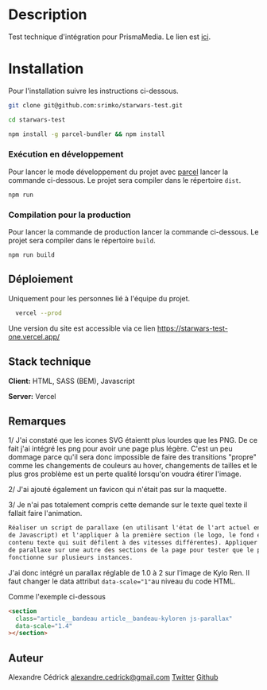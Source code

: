 # Description

Test technique d'intégration pour PrismaMedia. Le lien est [ici](https://starwars-test-one.vercel.app/).

# Installation

Pour l'installation suivre les instructions ci-dessous.

```bash
git clone git@github.com:srimko/starwars-test.git
```

```bash
cd starwars-test
```

```bash
npm install -g parcel-bundler && npm install
```

### Exécution en développement

Pour lancer le mode développement du projet avec [parcel](https://parceljs.org/) lancer la commande ci-dessous. Le projet sera compiler dans le répertoire `dist`.

```
npm run
```

### Compilation pour la production

Pour lancer la commande de production lancer la commande ci-dessous. Le projet sera compiler dans le répertoire `build`.

```
npm run build
```

## Déploiement

Uniquement pour les personnes lié à l'équipe du projet.

```bash
  vercel --prod
```

Une version du site est accessible via ce lien https://starwars-test-one.vercel.app/

## Stack technique

**Client:** HTML, SASS (BEM), Javascript

**Server:** Vercel

## Remarques

1/ J'ai constaté que les icones SVG étaientt plus lourdes que les PNG. De ce fait j'ai intégré les png pour avoir une page plus légère. C'est un peu dommage parce qu'il sera donc impossible de faire des transitions "propre" comme les changements de couleurs au hover, changements de tailles et le plus gros problème est un perte qualité lorsqu'on voudra étirer l'image.

2/ J'ai ajouté également un favicon qui n'était pas sur la maquette.

3/ Je n'ai pas totalement compris cette demande sur le texte quel texte il fallait faire l'animation.

```html
Réaliser un script de parallaxe (en utilisant l'état de l'art actuel en matière
de Javascript) et l'appliquer à la première section (le logo, le fond et le
contenu texte qui suit défilent à des vitesses différentes). Appliquer cet effet
de parallaxe sur une autre des sections de la page pour tester que le plugin
fonctionne sur plusieurs instances.
```

J'ai donc intégré un parallax réglable de 1.0 à 2 sur l'image de Kylo Ren. Il faut changer le data attribut `data-scale="1"`au niveau du code HTML.

Comme l'exemple ci-dessous

```html
<section
  class="article__bandeau article__bandeau-kyloren js-parallax"
  data-scale="1.4"
></section>
```

## Auteur

Alexandre Cédrick <alexandre.cedrick@gmail.com>
[Twitter](https://twitter.com/Srimko)
[Github](https://github.com/srimko)

